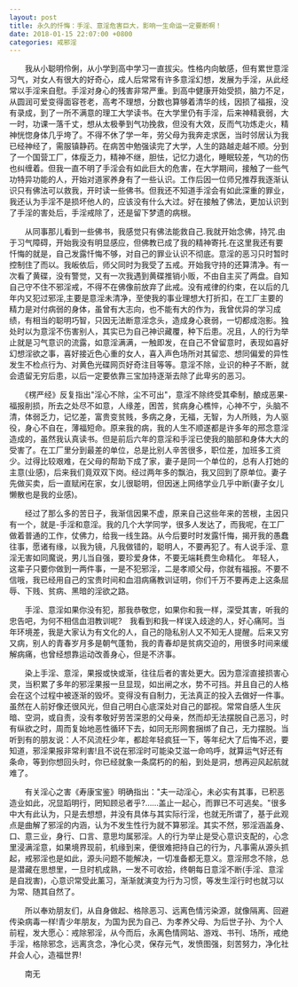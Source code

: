 ```yaml
---
layout: post
title: 永久的忏悔：手淫、意淫危害巨大，影响一生命运一定要断啊！
date: 2018-01-15 22:07:00 +0800
categories: 戒邪淫
---
```


　　我从小聪明伶俐，从小学到高中学习一直拔尖。性格内向敏感，但有累世意淫习气，对女人有很大的好奇心，成人后常常有许多意淫幻想，发展为手淫，从此经常以手淫来自慰。手淫对身心的残害非常严重。到高中健康开始受损，脑力不足，从圆润可爱变得面容苍老，高考不理想，分数也算够着清华的线，因损了福报，没有录成，到了一所不满意的理工大学读书。在大学里仍有手淫，后来神精衰弱，大一时，功课一落千丈，想从太极拳到气功挽救，但没有大效，反而气功炼走火，精神恍惚身体几乎垮了。不得不休了学一年，劳父母为我奔走求医，当时邻居认为我已经神经了，需服镇静药。在病苦中勉强读完了大学，人生的路越走越不顺。分到了一个国营工厂，体瘦乏力，精神不继，胆怯，记忆力退化，睡眠较差，气功的伤也纠缠着。但我一直不明了手淫会有如此巨大的危害，在大学期间，接触了一些气功特异功能的人，开始对道家养身有了一些认识。工作后因一位师兄推荐我逐渐认识只有佛法可以救我，开时读一些佛书。但我还不知道手淫会有如此深重的罪业，我还认为手淫不是损坏他人的，应该没有什么大过。好在接触了佛法，更加认识到了手淫的害处后，手淫戒除了，还是留下梦遗的病根。
　　从同事那儿看到一些佛书，我感觉只有佛法能救自己.我就开始念佛，持咒.由于习气障碍，开始我没有明显感应，但佛教已成了我的精神寄托.在这里我还有要忏悔的就是，自己发露忏悔不够，对自己的罪业认识不彻底。意淫的恶习只时暂时控制住了而以。我皈依后，师父同时为我受了五戒。开始我守持的还算清净。有一次看了黄碟，没有警觉，又有一次我遇到黄碟推销小贩，不由自主买了两盘。自知自己守不住不邪淫戒，不得不在佛像前放弃了此戒。没有戒律的约束，在以后的几年内又犯过邪淫,主要是意淫未清净，至使我的事业理想大打折扣，在工厂主要的精力是对付病弱的身体，虽曾有大志向，也不能有大的作为，我曾优异的学习成绩，有相当的聪明巧智，只因无法断意淫念头，造成身心衰弱，一切都成泡影。独处时以为意淫不伤害别人，其实已为自己神识藏覆，种下后患。况且，人的行为举止就是习气意识的流露，如意淫满满，一触即发，在自己不曾留意时，表现如喜好幻想淫欲之事，喜好接近色心重的女人，喜入声色场所对其留恋、想同偏爱的异性发生不检点行为、对黄色光碟网页好奇注目等等。意淫不除，业识的种子不断，就会遗留无穷后患，以后一定要依靠三宝加持逐渐去除了此卑劣的恶习。
　　《楞严经》反复指出"淫心不除，尘不可出"，意淫不除终受其牵制，酿成恶果-福报削损，所去之处尽不如意，人缘差，困苦，贫病身心樵悴，心神不宁，头脑不清，体弱乏力，记忆差，富贵变贫贱，多病之身，无福，无智，为人所贱，为人驱役，身心不自在，薄福短命。原来我的病，我的人生不顺遂都是许多年的邢念意淫造成的，虽然我认真读书。但是前后六年的意淫和手淫已使我的脑部和身体大大的受害了。在工厂里分到最差的单位，总是比别人辛苦很多，职位差，加班多工资少。过得比较艰难，在父母的帮助下成了家，妻子是同一个单位的，总有人打她的主意(业感)，后来我们竟双双下岗。经过两年多的飘泊，我又回到了原单位。妻子先做买卖，后一直赋闲在家，女儿很聪明，但因迷上网络学业几乎中断(妻子女儿懒散也是我的业感)。
　　经过了那么多的苦日子，我渐信因果不虚，原来自己这些年来的苦根，主因只有一个，就是-手淫和意淫。我的几个大学同学，很多人发达了，而我呢，在工厂做着普通的工作，仗佛力，给我一线生路。从今后要时时发露忏悔，揭开我的愚蠢往事，愿诸有缘，以我为镜，凡我做错的，聪明人，不要再犯了。有人说手淫、意淫无害如同魔说，男儿当自强，要珍爱身体，不要无端耗费生命精化。 年轻人，这辈子只要你做到一两件事，一是不犯邪淫，二是孝顺父母，你就有福报。不要不信哦，我已经用自己的宝贵时间和血泪病痛教训证明，你们千万不要再走上这条屈辱、下贱、贫病、黑暗的淫欲之路。
　　手淫、意淫如果你没有犯，那我恭敬您，如果你和我一样，深受其害，听我的忠告吧，为何不相信血泪教训呢?　我看到和我一样误入歧途的人，好心痛阿。当年环境差，我是大家认为有文化的人，自己的隐私别人又不知无人提醒。后来又穷又病，别人的青春岁月多是朝气蓬勃，我的青春却是贫病交迫的，用很多时间来缓解病痛，也曾经想靠运动改善身心，但是不济事。
　　染上手淫、意淫，果报或快或渐，往往后者的害处更大。因为意淫直接损害心灵，当积累了多年的邪淫果报一旦显现，如出闸之水，势不可挡。并且自己的人格会在这个过程中被逐渐的毁坏。变得没有自制力，无法真正的投入去做好一件事。虽然在人前好像还很风光，但自己明白心底深处对自己的鄙视。常常自感人生灰暗、空洞，或自责，没有孝敬好劳苦深恩的父母亲，然而却无法摆脱自己恶习，时有纵欲之时，周而复始地恶性循环下去，如同无形网套捆绑了自己，无力摆脱。当听到有的朋友说：人不风流枉少年，都趁年轻疯狂一下，等年纪大了后悔不迟，要知道，邪淫果报非常利害!且不说在邪淫时可能染艾滋一命呜呼，就算运气好还有条命，等到你想回头时，你已经就象一条腐朽的的船，到处是洞，想再迎风起航就难了。
　　有关淫心之害《寿康宝鉴》明确指出："夫一动淫心，未必实有其事，已积恶造业如此，况显蹈明行，罔知顾忌者乎?……盖止一起心，而罪已不可逃矣。"很多中大有此认为，只是去想想，并没有具体与其实际行淫，也就无所谓了，基于此观点是曲解了邪淫的内涵，认为不发生性行为就不算邪淫。其实不然，邪淫涵盖身、口、意三业，身行、口言、意思均属邪淫。人的行为举止是受心意识支配的，心念里浸满淫意，如果境界现前，机缘到来，便很难把持自己的行为，凡事需从源头抓起，戒邪淫也是如此，源头问题不能解决，一切准备都无意义。意淫邢念不除，总是潜藏在思想里，一旦时机成熟，一发不可收拾，终朝每日意淫不断(手淫、意淫是自戕害)，心意识常受此薰习，渐渐就演变为行为习惯，等发生淫行时也就习以为常、随其自然了。
　　所以奉劝朋友们，从自身做起、格除恶习、远离色情污染源，就像隔离、回避传染病毒一样!青少年朋友，为国为民为自己、为孝养父母、为后世子孙、为个人前程，发大愿心：戒除邪淫，从今而后，永离色情网站、游戏、书刊、场所，戒绝手淫，格除邪念，远离贪念，净化心灵，保存元气，发愤图强，刻苦努力，净化社幷会人心，造福世界!
　　南无
